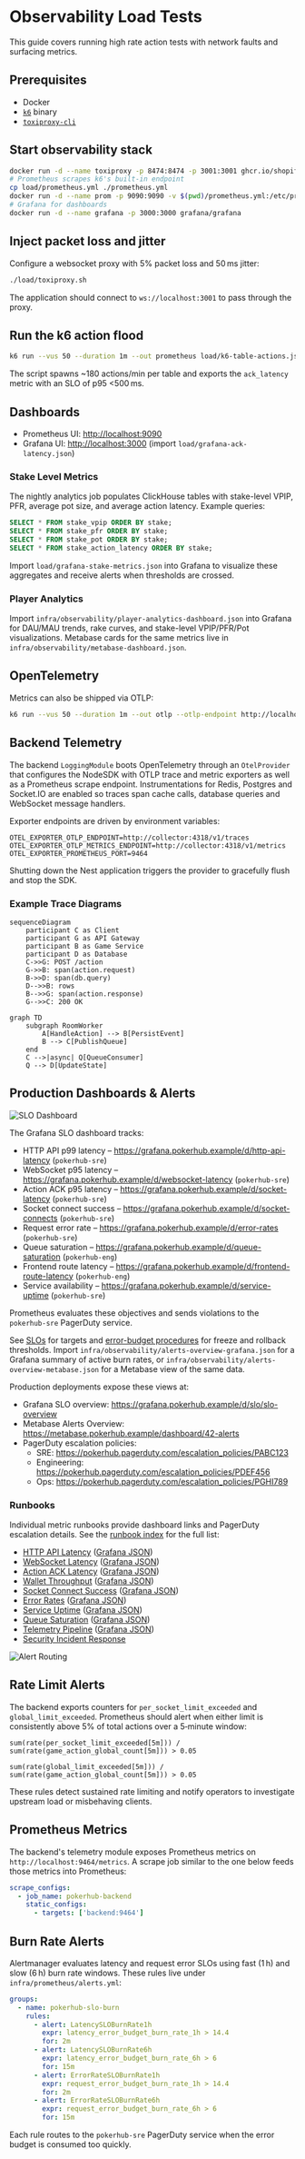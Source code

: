 # Observability Load Tests

This guide covers running high rate action tests with network faults and surfacing metrics.

## Prerequisites
- Docker
- [`k6`](https://k6.io) binary
- [`toxiproxy-cli`](https://github.com/Shopify/toxiproxy)

## Start observability stack
```sh
docker run -d --name toxiproxy -p 8474:8474 -p 3001:3001 ghcr.io/shopify/toxiproxy
# Prometheus scrapes k6's built-in endpoint
cp load/prometheus.yml ./prometheus.yml
docker run -d --name prom -p 9090:9090 -v $(pwd)/prometheus.yml:/etc/prometheus/prometheus.yml prom/prometheus
# Grafana for dashboards
docker run -d --name grafana -p 3000:3000 grafana/grafana
```

## Inject packet loss and jitter
Configure a websocket proxy with 5% packet loss and 50 ms jitter:
```sh
./load/toxiproxy.sh
```
The application should connect to `ws://localhost:3001` to pass through the proxy.

## Run the k6 action flood
```sh
k6 run --vus 50 --duration 1m --out prometheus load/k6-table-actions.js
```
The script spawns ~180 actions/min per table and exports the `ack_latency` metric with an SLO of p95 <500 ms.

## Dashboards
- Prometheus UI: <http://localhost:9090>
- Grafana UI: <http://localhost:3000> (import `load/grafana-ack-latency.json`)

### Stake Level Metrics

The nightly analytics job populates ClickHouse tables with stake-level VPIP,
PFR, average pot size, and average action latency. Example queries:

```sql
SELECT * FROM stake_vpip ORDER BY stake;
SELECT * FROM stake_pfr ORDER BY stake;
SELECT * FROM stake_pot ORDER BY stake;
SELECT * FROM stake_action_latency ORDER BY stake;
```

Import `load/grafana-stake-metrics.json` into Grafana to visualize these
aggregates and receive alerts when thresholds are crossed.

### Player Analytics

Import `infra/observability/player-analytics-dashboard.json` into
Grafana for DAU/MAU trends, rake curves, and stake-level VPIP/PFR/Pot
visualizations. Metabase cards for the same metrics live in
`infra/observability/metabase-dashboard.json`.

## OpenTelemetry
Metrics can also be shipped via OTLP:
```sh
k6 run --vus 50 --duration 1m --out otlp --otlp-endpoint http://localhost:4318 load/k6-table-actions.js
```

## Backend Telemetry

The backend `LoggingModule` boots OpenTelemetry through an `OtelProvider` that
configures the NodeSDK with OTLP trace and metric exporters as well as a
Prometheus scrape endpoint.  Instrumentations for Redis, Postgres and Socket.IO
are enabled so traces span cache calls, database queries and WebSocket message
handlers.

Exporter endpoints are driven by environment variables:

```
OTEL_EXPORTER_OTLP_ENDPOINT=http://collector:4318/v1/traces
OTEL_EXPORTER_OTLP_METRICS_ENDPOINT=http://collector:4318/v1/metrics
OTEL_EXPORTER_PROMETHEUS_PORT=9464
```

Shutting down the Nest application triggers the provider to gracefully flush
and stop the SDK.

### Example Trace Diagrams

```mermaid
sequenceDiagram
    participant C as Client
    participant G as API Gateway
    participant B as Game Service
    participant D as Database
    C->>G: POST /action
    G->>B: span(action.request)
    B->>D: span(db.query)
    D-->>B: rows
    B-->>G: span(action.response)
    G-->>C: 200 OK
```

```mermaid
graph TD
    subgraph RoomWorker
        A[HandleAction] --> B[PersistEvent]
        B --> C[PublishQueue]
    end
    C -->|async| Q[QueueConsumer]
    Q --> D[UpdateState]
```

## Production Dashboards & Alerts

![SLO Dashboard](images/slo-dashboard.svg)

The Grafana SLO dashboard tracks:

- HTTP API p99 latency – <https://grafana.pokerhub.example/d/http-api-latency> (`pokerhub-sre`)
- WebSocket p95 latency – <https://grafana.pokerhub.example/d/websocket-latency> (`pokerhub-sre`)
- Action ACK p95 latency – <https://grafana.pokerhub.example/d/socket-latency> (`pokerhub-sre`)
- Socket connect success – <https://grafana.pokerhub.example/d/socket-connects> (`pokerhub-sre`)
- Request error rate – <https://grafana.pokerhub.example/d/error-rates> (`pokerhub-sre`)
- Queue saturation – <https://grafana.pokerhub.example/d/queue-saturation> (`pokerhub-eng`)
- Frontend route latency – <https://grafana.pokerhub.example/d/frontend-route-latency> (`pokerhub-eng`)
- Service availability – <https://grafana.pokerhub.example/d/service-uptime> (`pokerhub-sre`)

Prometheus evaluates these objectives and sends violations to the
`pokerhub-sre` PagerDuty service.

See [SLOs](SLOs.md) for targets and [error-budget procedures](error-budget-procedures.md) for freeze and rollback thresholds. Import `infra/observability/alerts-overview-grafana.json` for a Grafana summary of active burn rates, or `infra/observability/alerts-overview-metabase.json` for a Metabase view of the same data.

Production deployments expose these views at:

- Grafana SLO overview: <https://grafana.pokerhub.example/d/slo/slo-overview>
- Metabase Alerts Overview: <https://metabase.pokerhub.example/dashboard/42-alerts>
- PagerDuty escalation policies:
  - SRE: <https://pokerhub.pagerduty.com/escalation_policies/PABC123>
  - Engineering: <https://pokerhub.pagerduty.com/escalation_policies/PDEF456>
  - Ops: <https://pokerhub.pagerduty.com/escalation_policies/PGHI789>

### Runbooks

Individual metric runbooks provide dashboard links and PagerDuty escalation details. See the [runbook index](runbooks/index.md) for the full list:

- [HTTP API Latency](runbooks/http-api-latency.md) ([Grafana JSON](../infra/observability/http-api-latency-dashboard.json))
- [WebSocket Latency](runbooks/websocket-latency.md) ([Grafana JSON](../infra/observability/websocket-latency-dashboard.json))
- [Action ACK Latency](runbooks/action-ack-latency.md) ([Grafana JSON](../infra/observability/socket-latency-dashboard.json))
- [Wallet Throughput](runbooks/wallet-throughput.md) ([Grafana JSON](../infra/observability/wallet-throughput-dashboard.json))
- [Socket Connect Success](runbooks/socket-connect-success.md) ([Grafana JSON](../infra/observability/socket-connects-dashboard.json))
- [Error Rates](runbooks/error-rates.md) ([Grafana JSON](../infra/observability/error-rates-dashboard.json))
- [Service Uptime](runbooks/service-uptime.md) ([Grafana JSON](../infra/observability/service-uptime-dashboard.json))
- [Queue Saturation](runbooks/queue-saturation.md) ([Grafana JSON](../infra/observability/queue-lag-dashboard.json))
- [Telemetry Pipeline](runbooks/telemetry-pipeline.md) ([Grafana JSON](../infra/observability/latency-error-resource-dashboard.json))
- [Security Incident Response](security/incident-response.md)

![Alert Routing](images/alert-routing.svg)

## Rate Limit Alerts

The backend exports counters for `per_socket_limit_exceeded` and
`global_limit_exceeded`.  Prometheus should alert when either limit is
consistently above 5% of total actions over a 5‑minute window:

```promql
sum(rate(per_socket_limit_exceeded[5m])) / sum(rate(game_action_global_count[5m])) > 0.05
```

```promql
sum(rate(global_limit_exceeded[5m])) / sum(rate(game_action_global_count[5m])) > 0.05
```

These rules detect sustained rate limiting and notify operators to
investigate upstream load or misbehaving clients.

## Prometheus Metrics

The backend's telemetry module exposes Prometheus metrics on
`http://localhost:9464/metrics`. A scrape job similar to the one below feeds
those metrics into Prometheus:

```yaml
scrape_configs:
  - job_name: pokerhub-backend
    static_configs:
      - targets: ['backend:9464']
```

## Burn Rate Alerts

Alertmanager evaluates latency and request error SLOs using fast (1 h) and
slow (6 h) burn rate windows. These rules live under
`infra/prometheus/alerts.yml`:

```yaml
groups:
  - name: pokerhub-slo-burn
    rules:
      - alert: LatencySLOBurnRate1h
        expr: latency_error_budget_burn_rate_1h > 14.4
        for: 2m
      - alert: LatencySLOBurnRate6h
        expr: latency_error_budget_burn_rate_6h > 6
        for: 15m
      - alert: ErrorRateSLOBurnRate1h
        expr: request_error_budget_burn_rate_1h > 14.4
        for: 2m
      - alert: ErrorRateSLOBurnRate6h
        expr: request_error_budget_burn_rate_6h > 6
        for: 15m
```

Each rule routes to the `pokerhub-sre` PagerDuty service when the error budget
is consumed too quickly.


